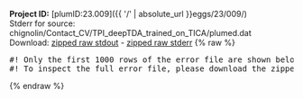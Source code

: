 **Project ID:** [plumID:23.009]({{ '/' | absolute_url }}eggs/23/009/)  
Stderr for source:  chignolin/Contact_CV/TPI_deepTDA_trained_on_TICA/plumed.dat   
Download: [zipped raw stdout](plumed.dat.plumed_master.stdout.txt.zip) - [zipped raw stderr](plumed.dat.plumed_master.stderr.txt.zip) 
{% raw %}
<pre>
#! Only the first 1000 rows of the error file are shown below
#! To inspect the full error file, please download the zipped raw stderr file above
</pre>
{% endraw %}
